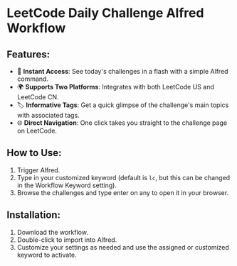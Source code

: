 # LeetCode Daily Challenge Alfred Workflow


## Features:

- 📅 **Instant Access**: See today's challenges in a flash with a simple Alfred command.
- 🌍 **Supports Two Platforms**: Integrates with both LeetCode US and LeetCode CN.
- 🏷️ **Informative Tags**: Get a quick glimpse of the challenge's main topics with associated tags.
- 🌐 **Direct Navigation**: One click takes you straight to the challenge page on LeetCode.

## How to Use:

1. Trigger Alfred.
2. Type in your customized keyword (default is `lc`, but this can be changed in the Workflow Keyword setting).
3. Browse the challenges and type enter on any to open it in your browser.

## Installation:

1. Download the workflow.
2. Double-click to import into Alfred.
3. Customize your settings as needed and use the assigned or customized keyword to activate.
